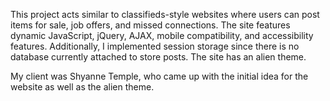 This project acts similar to classifieds-style websites where users can post items for sale, job offers, and missed connections. The site features dynamic JavaScript, jQuery, AJAX, mobile compatibility, and accessibility features. Additionally, I implemented session storage since there is no database currently attached to store posts. The site has an alien theme.

My client was Shyanne Temple, who came up with the initial idea for the website as well as the alien theme. 
